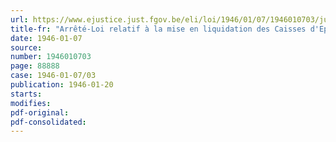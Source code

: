```yaml
---
url: https://www.ejustice.just.fgov.be/eli/loi/1946/01/07/1946010703/justel
title-fr: "Arrêté-Loi relatif à la mise en liquidation des Caisses d'Epargne régionales d'Eupen et de Malmedy et de la Caisse d'Epargne de la Ville d'Eupen"
date: 1946-01-07
source:
number: 1946010703
page: 88888
case: 1946-01-07/03
publication: 1946-01-20
starts:
modifies:
pdf-original:
pdf-consolidated:
---
```


